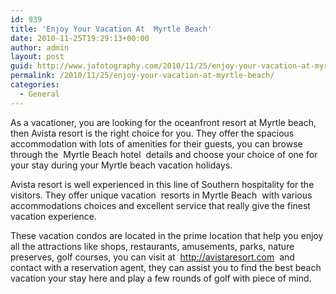 ```yaml
---
id: 939
title: 'Enjoy Your Vacation At  Myrtle Beach'
date: 2010-11-25T19:29:13+00:00
author: admin
layout: post
guid: http://www.jafotography.com/2010/11/25/enjoy-your-vacation-at-myrtle-beach/
permalink: /2010/11/25/enjoy-your-vacation-at-myrtle-beach/
categories:
  - General
---
```

As a vacationer, you are looking for the oceanfront resort at Myrtle beach, then Avista resort is the right choice for you. They offer the spacious accommodation with lots of amenities for their guests, you can browse through the &nbsp;Myrtle Beach hotel&nbsp; details and choose your choice of one for your stay during your Myrtle beach vacation holidays.

Avista resort is well experienced in this line of Southern hospitality for the visitors. They offer unique vacation &nbsp;resorts in Myrtle Beach&nbsp; with various accommodations choices and excellent service that really give the finest vacation experience.

These vacation condos are located in the prime location that help you enjoy all the attractions like shops, restaurants, amusements, parks, nature preserves, golf courses, you can visit at &nbsp;http://avistaresort.com&nbsp; and contact with a reservation agent, they can assist you to find the best beach vacation your stay here and play a few rounds of golf with piece of mind.